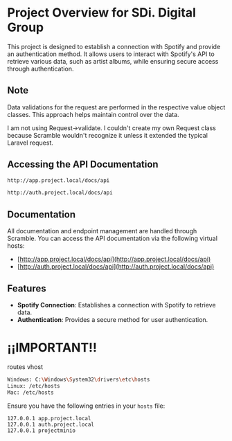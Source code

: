 # Project Overview for SDi. Digital Group
This project is designed to establish a connection with Spotify and provide an authentication method. It allows users to interact with Spotify's API to retrieve various data, such as artist albums, while ensuring secure access through authentication.

## Note

Data validations for the request are performed in the respective value object classes. 
This approach helps maintain control over the data. 

I am not using Request->validate. I couldn't create my own Request class because Scramble 
wouldn't recognize it unless it extended the typical Laravel request.

## Accessing the API Documentation

```bash
http://app.project.local/docs/api
```
```bash
http://auth.project.local/docs/api
```

## Documentation

All documentation and endpoint management are handled through Scramble. You can access the API documentation via the following virtual hosts:

- [http://app.project.local/docs/api](http://app.project.local/docs/api)
- [http://auth.project.local/docs/api](http://auth.project.local/docs/api)

## Features

- **Spotify Connection**: Establishes a connection with Spotify to retrieve data.
- **Authentication**: Provides a secure method for user authentication.

# ¡¡IMPORTANT!!
routes vhost
```bash
Windows: C:\Windows\System32\drivers\etc\hosts
Linux: /etc/hosts
Mac: /etc/hosts
```

Ensure you have the following entries in your `hosts` file:
```plaintext
127.0.0.1 app.project.local
127.0.0.1 auth.project.local
127.0.0.1 projectminio
```
